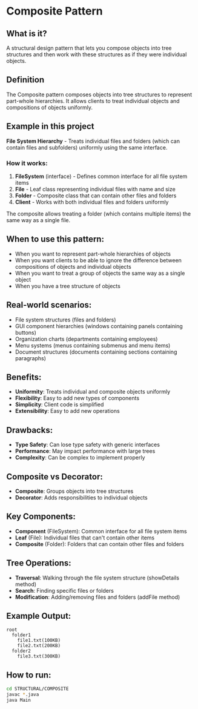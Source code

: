 # Composite Pattern

## What is it?
A structural design pattern that lets you compose objects into tree structures and then work with these structures as if they were individual objects.

## Definition
The Composite pattern composes objects into tree structures to represent part-whole hierarchies. It allows clients to treat individual objects and compositions of objects uniformly.

## Example in this project
**File System Hierarchy** - Treats individual files and folders (which can contain files and subfolders) uniformly using the same interface.

### How it works:
1. **FileSystem** (interface) - Defines common interface for all file system items
2. **File** - Leaf class representing individual files with name and size
3. **Folder** - Composite class that can contain other files and folders
4. **Client** - Works with both individual files and folders uniformly

The composite allows treating a folder (which contains multiple items) the same way as a single file.

## When to use this pattern:
- When you want to represent part-whole hierarchies of objects
- When you want clients to be able to ignore the difference between compositions of objects and individual objects
- When you want to treat a group of objects the same way as a single object
- When you have a tree structure of objects

## Real-world scenarios:
- File system structures (files and folders)
- GUI component hierarchies (windows containing panels containing buttons)
- Organization charts (departments containing employees)
- Menu systems (menus containing submenus and menu items)
- Document structures (documents containing sections containing paragraphs)

## Benefits:
- **Uniformity**: Treats individual and composite objects uniformly
- **Flexibility**: Easy to add new types of components
- **Simplicity**: Client code is simplified
- **Extensibility**: Easy to add new operations

## Drawbacks:
- **Type Safety**: Can lose type safety with generic interfaces
- **Performance**: May impact performance with large trees
- **Complexity**: Can be complex to implement properly

## Composite vs Decorator:
- **Composite**: Groups objects into tree structures
- **Decorator**: Adds responsibilities to individual objects

## Key Components:
- **Component** (FileSystem): Common interface for all file system items
- **Leaf** (File): Individual files that can't contain other items
- **Composite** (Folder): Folders that can contain other files and folders

## Tree Operations:
- **Traversal**: Walking through the file system structure (showDetails method)
- **Search**: Finding specific files or folders
- **Modification**: Adding/removing files and folders (addFile method)

## Example Output:
```
root
  folder1
    file1.txt(100KB)
    file2.txt(200KB)
  folder2
    file3.txt(300KB)
```

## How to run:
```bash
cd STRUCTURAL/COMPOSITE
javac *.java
java Main
```
